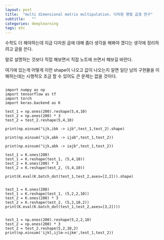 ```yaml
---
layout: post
title:  "multi dimensional matrix multipulation. 다차원 행렬 곱셈 연구"
subtitle:   ""
categories: deeplearning
tags: etc
---
```


수학도 더 해야하는데 지금 다차원 곱에 대해 좀더 생각을 해봐야 겠다는 생각에 정리하려고 글을 쓴다.

말로 설명하는 것보다 직접 해보면서 직접 노트에 쓰면서 해보길 바란다.

여기에 있는게 어떻게 이런 shape이 나오고 값이 나오는지 알면 일단 남의 구현물을 이해하는데는 시행착오 조금 할 수 있어도 큰 문제는 없을 것이다.


~~~

import numpy as np
import tensorflow as tf
import torch
import keras.backend as K

test_1 = np.ones(200).reshape(5,4,10)
test_2 = np.ones(200) * 3
test_2 = test_2.reshape(5,4,10)

print(np.einsum("ijk,ibk -> ijb",test_1,test_2).shape)

print(np.einsum("ijk,abk -> ijab",test_1,test_2))

print(np.einsum("ijk,abk -> iajb",test_1,test_2))

test_1 = K.ones(200)
test_1 = K.reshape(test_1, (5,4,10))
test_2 = K.ones(200) * 3
test_2 = K.reshape(test_2, (5,4,10))

print(K.eval(K.batch_dot(test_1,test_2,axes=[2,2])).shape)


test_1 = K.ones(200)
test_1 = K.reshape(test_1, (5,2,2,10))
test_2 = K.ones(200) * 3
test_2 = K.reshape(test_2, (5,2,10,2))
print(K.eval(K.batch_dot(test_1,test_2,axes=[3,2])))


test_1 = np.ones(200).reshape(5,2,2,10)
test_2 = np.ones(200) * 3
test_2 = test_2.reshape(5,2,10,2)
print(np.einsum('ijkl,ijlm->ijkm',test_1,test_2))
~~~
